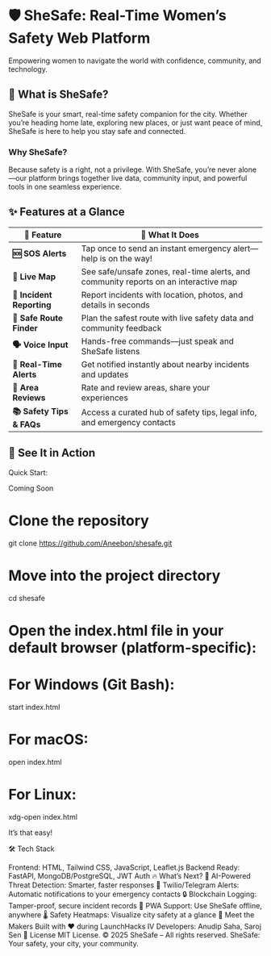 # 🛡️ SheSafe: Real-Time Women’s Safety Web Platform
Empowering women to navigate the world with confidence, community, and technology.

## 🚀 What is SheSafe?
SheSafe is your smart, real-time safety companion for the city. Whether you’re heading home late, exploring new places, or just want peace of mind, SheSafe is here to help you stay safe and connected.

### Why SheSafe?
Because safety is a right, not a privilege. With SheSafe, you’re never alone—our platform brings together live data, community input, and powerful tools in one seamless experience.

## ✨ Features at a Glance

| 🌟 Feature             | 🚀 What It Does                                                              |
| ---------------------- | ---------------------------------------------------------------------------- |
| **🆘 SOS Alerts**       | Tap once to send an instant emergency alert—help is on the way!             |
| **📍 Live Map**        | See safe/unsafe zones, real-time alerts, and community reports on an interactive map |
| **📡 Incident Reporting** | Report incidents with location, photos, and details in seconds               |
| **🧭 Safe Route Finder** | Plan the safest route with live safety data and community feedback          |
| **🗣️ Voice Input**      | Hands-free commands—just speak and SheSafe listens                          |
| **🛑 Real-Time Alerts** | Get notified instantly about nearby incidents and updates                     |
| **📝 Area Reviews**      | Rate and review areas, share your experiences                                 |
| **📚 Safety Tips & FAQs**| Access a curated hub of safety tips, legal info, and emergency contacts     |

## 🎉 See It in Action
Quick Start:

Coming Soon

# Clone the repository
git clone https://github.com/Aneebon/shesafe.git

# Move into the project directory
cd shesafe

# Open the index.html file in your default browser (platform-specific):
# For Windows (Git Bash):
start index.html

# For macOS:
open index.html

# For Linux:
xdg-open index.html


It’s that easy!

🛠️ Tech Stack

Frontend: HTML, Tailwind CSS, JavaScript, Leaflet.js 
Backend Ready: FastAPI, MongoDB/PostgreSQL, JWT Auth
🔥 What’s Next?
🤖 AI-Powered Threat Detection: Smarter, faster responses
📡 Twilio/Telegram Alerts: Automatic notifications to your emergency contacts
🔒 Blockchain Logging: Tamper-proof, secure incident records
📱 PWA Support: Use SheSafe offline, anywhere
🌡️ Safety Heatmaps: Visualize city safety at a glance 
🤝 Meet the Makers
Built with ❤️ during LaunchHacks IV
Developers: Anudip Saha, Saroj Sen
📄 License
MIT License.
© 2025 SheSafe – All rights reserved. 
SheSafe: Your safety, your city, your community.
